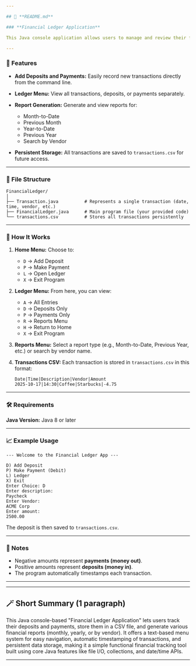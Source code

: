 ```yaml
---

## 📘 **README.md**

### **Financial Ledger Application**

This Java console application allows users to manage and review their financial transactions using a CSV file (`transactions.csv`). Users can record deposits and payments, view transaction history, and generate detailed reports based on specific time periods or vendors.

---
```


### **🧩 Features**

* **Add Deposits and Payments:**
  Easily record new transactions directly from the command line.

* **Ledger Menu:**
  View all transactions, deposits, or payments separately.

* **Report Generation:**
  Generate and view reports for:

  * Month-to-Date
  * Previous Month
  * Year-to-Date
  * Previous Year
  * Search by Vendor

* **Persistent Storage:**
  All transactions are saved to `transactions.csv` for future access.

---

### **📂 File Structure**

```
FinancialLedger/
│
├── Transaction.java          # Represents a single transaction (date, time, vendor, etc.)
├── FinancialLedger.java      # Main program file (your provided code)
└── transactions.csv          # Stores all transactions persistently
```

---

### **🧠 How It Works**

1. **Home Menu:**
   Choose to:

   * `D` → Add Deposit
   * `P` → Make Payment
   * `L` → Open Ledger
   * `X` → Exit Program

2. **Ledger Menu:**
   From here, you can view:

   * `A` → All Entries
   * `D` → Deposits Only
   * `P` → Payments Only
   * `R` → Reports Menu
   * `H` → Return to Home
   * `X` → Exit Program

3. **Reports Menu:**
   Select a report type (e.g., Month-to-Date, Previous Year, etc.) or search by vendor name.

4. **Transactions CSV:**
   Each transaction is stored in `transactions.csv` in this format:

   ```
   Date|Time|Description|Vendor|Amount
   2025-10-17|14:30|Coffee|Starbucks|-4.75
   ```

---

### **🛠️ Requirements**

**Java Version:** Java 8 or later

---

### **📈 Example Usage**

```
--- Welcome to the Financial Ledger App ---

D) Add Deposit
P) Make Payment (Debit)
L) Ledger
X) Exit
Enter Choice: D
Enter description:
Paycheck
Enter Vendor:
ACME Corp
Enter amount:
2500.00
```

The deposit is then saved to `transactions.csv`.

---

### **🧾 Notes**

* Negative amounts represent **payments (money out)**.
* Positive amounts represent **deposits (money in)**.
* The program automatically timestamps each transaction.

---

---

## 🪄 **Short Summary (1 paragraph)**

This Java console-based "Financial Ledger Application" lets users track their deposits and payments, store them in a CSV file, and generate various financial reports (monthly, yearly, or by vendor). It offers a text-based menu system for easy navigation, automatic timestamping of transactions, and persistent data storage, making it a simple functional financial tracking tool built using core Java features like file I/O, collections, and date/time APIs.

---
